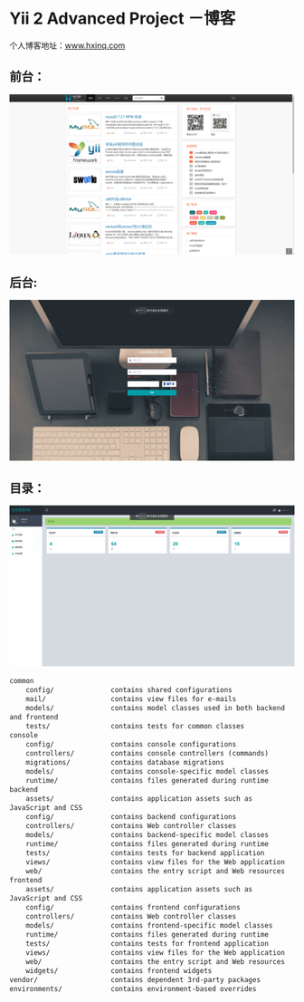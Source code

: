 Yii 2 Advanced Project －博客
===============================

个人博客地址：www.hxinq.com

        
前台：
-------------------
![image](https://raw.githubusercontent.com/645561618/yii2-blog/master/web/images/1.png "博客")


后台:
-------------------
![image](https://raw.githubusercontent.com/645561618/yii2-blog/master/web/images/2.png "博客")

目录：
-------------------
![image](https://raw.githubusercontent.com/645561618/yii2-blog/master/web/images/3.png "博客")

```
common
    config/              contains shared configurations
    mail/                contains view files for e-mails
    models/              contains model classes used in both backend and frontend
    tests/               contains tests for common classes    
console
    config/              contains console configurations
    controllers/         contains console controllers (commands)
    migrations/          contains database migrations
    models/              contains console-specific model classes
    runtime/             contains files generated during runtime
backend
    assets/              contains application assets such as JavaScript and CSS
    config/              contains backend configurations
    controllers/         contains Web controller classes
    models/              contains backend-specific model classes
    runtime/             contains files generated during runtime
    tests/               contains tests for backend application    
    views/               contains view files for the Web application
    web/                 contains the entry script and Web resources
frontend
    assets/              contains application assets such as JavaScript and CSS
    config/              contains frontend configurations
    controllers/         contains Web controller classes
    models/              contains frontend-specific model classes
    runtime/             contains files generated during runtime
    tests/               contains tests for frontend application
    views/               contains view files for the Web application
    web/                 contains the entry script and Web resources
    widgets/             contains frontend widgets
vendor/                  contains dependent 3rd-party packages
environments/            contains environment-based overrides
```


